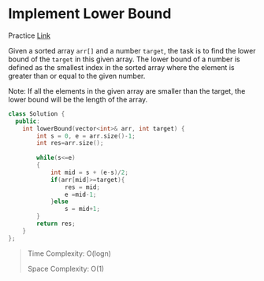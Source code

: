 # Implement Lower Bound

Practice [Link](https://www.geeksforgeeks.org/problems/implement-lower-bound/1)

Given a sorted array `arr[]` and a number `target`, the task is to find the lower bound of the `target` in this given array. The lower bound of a number is defined as the smallest index in the sorted array where the element is greater than or equal to the given number.

Note: If all the elements in the given array are smaller than the target, the lower bound will be the length of the array. 


```cpp
class Solution {
  public:
    int lowerBound(vector<int>& arr, int target) {
        int s = 0, e = arr.size()-1;
        int res=arr.size();
        
        while(s<=e)
        {
            int mid = s + (e-s)/2;
            if(arr[mid]>=target){
                res = mid;
                e =mid-1;
            }else
                s = mid+1;
        }
        return res;
    }
};
```


> Time Complexity: O(logn)
>
> Space Complexity: O(1)